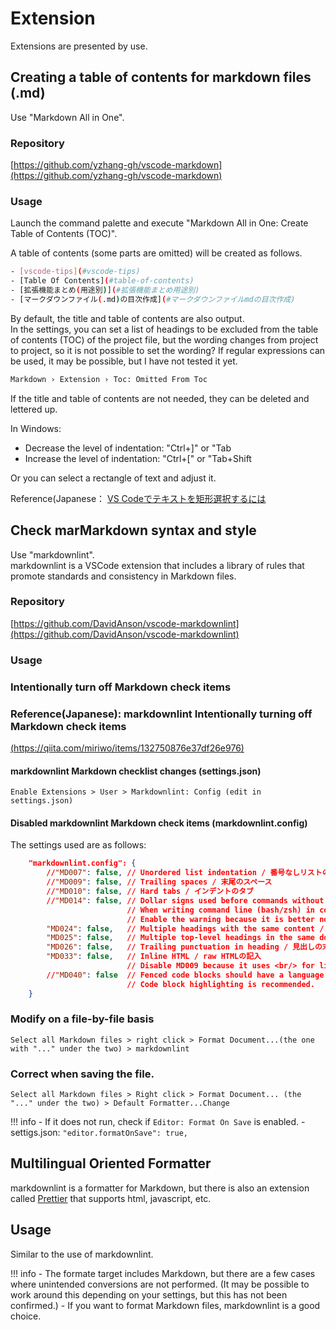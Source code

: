 # Extension

Extensions are presented by use.

## Creating a table of contents for markdown files (.md)

Use "Markdown All in One".

### Repository

[https://github.com/yzhang-gh/vscode-markdown](https://github.com/yzhang-gh/vscode-markdown)

### Usage

Launch the command palette and execute "Markdown All in One: Create Table of Contents (TOC)".

A table of contents (some parts are omitted) will be created as follows.

```bash
- [vscode-tips](#vscode-tips)
- [Table Of Contents](#table-of-contents)
- [拡張機能まとめ(用途別)](#拡張機能まとめ用途別)
- [マークダウンファイル(.md)の目次作成](#マークダウンファイルmdの目次作成)
```

By default, the title and table of contents are also output.<br />
In the settings, you can set a list of headings to be excluded from the table of contents (TOC) of the project file, but the wording changes from project to project, so it is not possible to set the wording? If regular expressions can be used, it may be possible, but I have not tested it yet.

```bash
Markdown › Extension › Toc: Omitted From Toc
```

If the title and table of contents are not needed, they can be deleted and lettered up.

In Windows:

- Decrease the level of indentation: "Ctrl+\]" or "Tab
- Increase the level of indentation: "Ctrl+\[" or "Tab+Shift

Or you can select a rectangle of text and adjust it.

Reference(Japanese： [VS Codeでテキストを矩形選択するには](https://atmarkit.itmedia.co.jp/ait/articles/1805/11/news022.html)

## Check marMarkdown syntax and style

Use "markdownlint".<br />
markdownlint is a VSCode extension that includes a library of rules that promote standards and consistency in Markdown files.

### Repository

[https://github.com/DavidAnson/vscode-markdownlint](https://github.com/DavidAnson/vscode-markdownlint)

### Usage

### Intentionally turn off Markdown check items

### Reference(Japanese): markdownlint Intentionally turning off Markdown check items

[(https://qiita.com/miriwo/items/132750876e37df26e976)](https://qiita.com/miriwo/items/132750876e37df26e976)

#### markdownlint Markdown checklist changes (settings.json)

```text
Enable Extensions > User > Markdownlint: Config (edit in settings.json)
```

#### Disabled markdownlint Markdown check items (markdownlint.config)

The settings used are as follows:

```json
    "markdownlint.config": {
        //"MD007": false, // Unordered list indentation / 番号なしリストのインデント
        //"MD009": false, // Trailing spaces / 末尾のスペース
        //"MD010": false, // Hard tabs / インデントのタブ
        //"MD014": false, // Dollar signs used before commands without showing output / コマンドの前にドル記号を使用して出力を表示しない
                          // When writing command line (bash/zsh) in code blocks, considering copy & paste,
                          // Enable the warning because it is better not to display "$" and "%". (Disable if appearance is important.)
        "MD024": false,   // Multiple headings with the same content / 同じ内容の複数の見出し
        "MD025": false,   // Multiple top-level headings in the same document / 同じドキュメント内の複数のトップレベルの見出し
        "MD026": false,   // Trailing punctuation in heading / 見出しの末尾の句読点
        "MD033": false,   // Inline HTML / raw HTMLの記入
                          // Disable MD009 because it uses <br/> for line breaks instead of disabling it.
        //"MD040": false  // Fenced code blocks should have a language specified / フェンスされたコードブロックには言語を指定する必要があります
                          // Code block highlighting is recommended.
    }
```

### Modify on a file-by-file basis

```text
Select all Markdown files > right click > Format Document...(the one with "..." under the two) > markdownlint
```

### Correct when saving the file.

```text
Select all Markdown files > Right click > Format Document... (the "..." under the two) > Default Formatter...Change
```

!!! info
    - If it does not run, check if `Editor: Format On Save` is enabled.
    - settigs.json: `"editor.formatOnSave": true,`

## Multilingual Oriented Formatter

markdownlint is a formatter for Markdown, but there is also an extension called [Prettier](https://prettier.io/) that supports html, javascript, etc.

## Usage

Similar to the use of markdownlint.

!!! info
    - The formate target includes Markdown, but there are a few cases where unintended conversions are not performed. (It may be possible to work around this depending on your settings, but this has not been confirmed.)
    - If you want to format Markdown files, markdownlint is a good choice.
